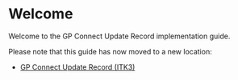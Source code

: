 # Welcome

Welcome to the GP Connect Update Record implementation guide.

Please note that this guide has now moved to a new location:

- [GP Connect Update Record (ITK3)](https://simplifier.net/guide/gp-connect--update-record--itk3?version=current)